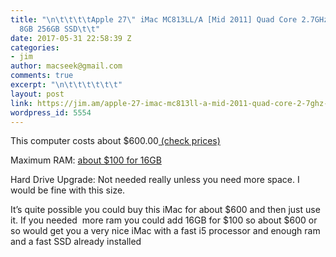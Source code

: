 ```yaml
---
title: "\n\t\t\t\tApple 27\" iMac MC813LL/A [Mid 2011] Quad Core 2.7GHz CORE i5 2500S
  8GB 256GB SSD\t\t"
date: 2017-05-31 22:58:39 Z
categories:
- jim
author: macseek@gmail.com
comments: true
excerpt: "\n\t\t\t\t\t\t"
layout: post
link: https://jim.am/apple-27-imac-mc813ll-a-mid-2011-quad-core-2-7ghz-core-i5-2500s-8gb-256gb-ssd/
wordpress_id: 5554
---
```


This computer costs about $600.00[ (check prices)](https://rover.ebay.com/rover/1/711-53200-19255-0/1?ff3=4&toolid=11800&pub=5575019070&campid=5337133045&mpre=http%3A%2F%2Fwww.ebay.com%2Fsch%2Fi.html%3F_odkw%3DQuad%2BCore%2B2.7GHz%2BCORE%2Bi5%2B2500S%2B8GB%2B256GB%2BSSD%26_osacat%3D0%26_from%3DR40%26_trksid%3Dp2045573.m570.l1313.TR3.TRC1.A0.H0.X27%2Binch%2B2011%2Bimac.TRS0%26_nkw%3D27%2Binch%2B2011%2Bimac%26_sacat%3D0)




Maximum RAM: [about $100 for 16GB](http://amzn.to/2rqpNa0)




Hard Drive Upgrade: Not needed really unless you need more space. I would be fine with this size.




It’s quite possible you could buy this iMac for about $600 and then just use it. If you needed  more ram you could add 16GB for $100 so about $600 or so would get you a very nice iMac with a fast i5 processor and enough ram and a fast SSD already installed


		
